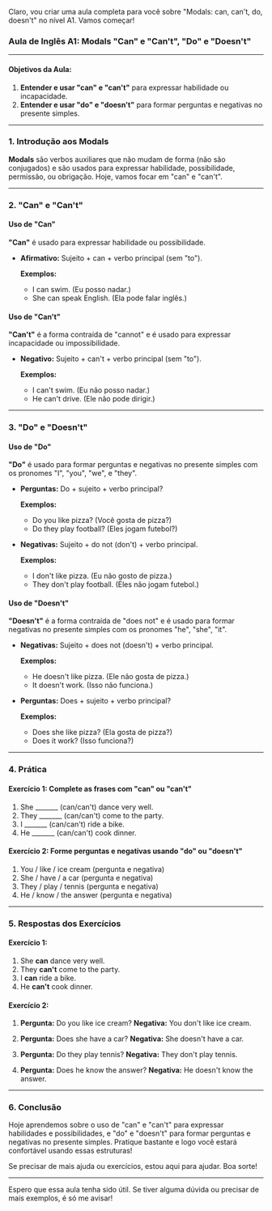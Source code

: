 Claro, vou criar uma aula completa para você sobre "Modals: can, can't, do, doesn't" no nível A1. Vamos começar!

### Aula de Inglês A1: Modals "Can" e "Can't", "Do" e "Doesn't"

---

#### Objetivos da Aula:

1. **Entender e usar "can" e "can't"** para expressar habilidade ou incapacidade.
2. **Entender e usar "do" e "doesn't"** para formar perguntas e negativas no presente simples.

---

### 1. Introdução aos Modals

**Modals** são verbos auxiliares que não mudam de forma (não são conjugados) e são usados para expressar habilidade, possibilidade, permissão, ou obrigação. Hoje, vamos focar em "can" e "can't".

---

### 2. "Can" e "Can't"

#### **Uso de "Can"**

**"Can"** é usado para expressar habilidade ou possibilidade.

- **Afirmativo:** Sujeito + can + verbo principal (sem "to").
  
  **Exemplos:**
  
  - I can swim. (Eu posso nadar.)
  - She can speak English. (Ela pode falar inglês.)

#### **Uso de "Can't"**

**"Can't"** é a forma contraída de "cannot" e é usado para expressar incapacidade ou impossibilidade.

- **Negativo:** Sujeito + can't + verbo principal (sem "to").
  
  **Exemplos:**
  
  - I can't swim. (Eu não posso nadar.)
  - He can't drive. (Ele não pode dirigir.)

---

### 3. "Do" e "Doesn't"

#### **Uso de "Do"**

**"Do"** é usado para formar perguntas e negativas no presente simples com os pronomes "I", "you", "we", e "they".

- **Perguntas:** Do + sujeito + verbo principal?
  
  **Exemplos:**
  
  - Do you like pizza? (Você gosta de pizza?)
  - Do they play football? (Eles jogam futebol?)

- **Negativas:** Sujeito + do not (don't) + verbo principal.
  
  **Exemplos:**
  
  - I don't like pizza. (Eu não gosto de pizza.)
  - They don't play football. (Eles não jogam futebol.)

#### **Uso de "Doesn't"**

**"Doesn't"** é a forma contraída de "does not" e é usado para formar negativas no presente simples com os pronomes "he", "she", "it".

- **Negativas:** Sujeito + does not (doesn't) + verbo principal.
  
  **Exemplos:**
  
  - He doesn't like pizza. (Ele não gosta de pizza.)
  - It doesn't work. (Isso não funciona.)

- **Perguntas:** Does + sujeito + verbo principal?
  
  **Exemplos:**
  
  - Does she like pizza? (Ela gosta de pizza?)
  - Does it work? (Isso funciona?)

---

### 4. Prática

#### **Exercício 1: Complete as frases com "can" ou "can't"**

1. She _______ (can/can't) dance very well.
2. They _______ (can/can't) come to the party.
3. I _______ (can/can't) ride a bike.
4. He _______ (can/can't) cook dinner.

#### **Exercício 2: Forme perguntas e negativas usando "do" ou "doesn't"**

1. You / like / ice cream (pergunta e negativa)
2. She / have / a car (pergunta e negativa)
3. They / play / tennis (pergunta e negativa)
4. He / know / the answer (pergunta e negativa)

---

### 5. Respostas dos Exercícios

#### **Exercício 1:**

1. She **can** dance very well.
2. They **can't** come to the party.
3. I **can** ride a bike.
4. He **can't** cook dinner.

#### **Exercício 2:**

1. **Pergunta:** Do you like ice cream? 
   **Negativa:** You don't like ice cream.

2. **Pergunta:** Does she have a car?
   **Negativa:** She doesn't have a car.

3. **Pergunta:** Do they play tennis?
   **Negativa:** They don't play tennis.

4. **Pergunta:** Does he know the answer?
   **Negativa:** He doesn't know the answer.

---

### 6. Conclusão

Hoje aprendemos sobre o uso de "can" e "can't" para expressar habilidades e possibilidades, e "do" e "doesn't" para formar perguntas e negativas no presente simples. Pratique bastante e logo você estará confortável usando essas estruturas!

Se precisar de mais ajuda ou exercícios, estou aqui para ajudar. Boa sorte!

---

Espero que essa aula tenha sido útil. Se tiver alguma dúvida ou precisar de mais exemplos, é só me avisar!
